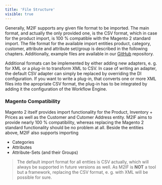 ```yaml
---
title: 'File Structure'
visible: true
---
```


Generally, M2IF supports any given file format to be imported. The main format, and actually the only provided one, is the CSV format, which in case for the product import, is 100 % compatible with the Magento 2 standard import. The file format for the available import entities product, category, customer, attribute and attribute set/group is described in the following chapters. Additionally, example files are available in our [GitHub](https://github.com/techdivision/import-cli-simple/tree/3.1.x/projects/sample-data) repository.

Additional formats can be implemented by either adding new adapters, e. g. for XML or a plug-in to transform XML to CSV. In case of writing an adapter, the default CSV adapter can simply be replaced by overriding the DI configuration. If you want to write a plug-in, that converts one or more XML files into the apropriate CSV format, the plug-in has to be integrated by adding it the configuration of the Workflow Engine.

### Magento Compatibility

Magento 2 itself provides import functionality for the Product, Inventory + Prices as well as the Customer and Cutomer Address entity. M2IF aims to provide nearly 100 % compatibility, whereas replacing the Magento 2 standard functionality should be no problem at all. Beside the entities above, M2IF also supports importing

* Categories
* Attributes
* Attribute-Sets (and their Groups)

> The default import format for all entties is CSV actually, which will always be supported in future versions as well. As M2IF is **NOT** a tool but a framework, replacing the CSV format, e. g. with XML will be possible for sure.